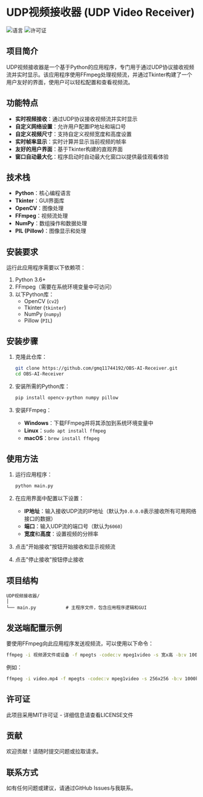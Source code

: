 # UDP视频接收器 (UDP Video Receiver)

![语言](https://img.shields.io/badge/语言-Python-blue)
![许可证](https://img.shields.io/badge/许可证-MIT-green)

## 项目简介

UDP视频接收器是一个基于Python的应用程序，专门用于通过UDP协议接收视频流并实时显示。该应用程序使用FFmpeg处理视频流，并通过Tkinter构建了一个用户友好的界面，使用户可以轻松配置和查看视频流。

## 功能特点

- **实时视频接收**：通过UDP协议接收视频流并实时显示
- **自定义网络设置**：允许用户配置IP地址和端口号
- **自定义视频尺寸**：支持自定义视频宽度和高度设置
- **实时帧率显示**：实时计算并显示当前视频的帧率
- **友好的用户界面**：基于Tkinter构建的直观界面
- **窗口自动最大化**：程序启动时自动最大化窗口以提供最佳观看体验

## 技术栈

- **Python**：核心编程语言
- **Tkinter**：GUI界面库
- **OpenCV**：图像处理
- **FFmpeg**：视频流处理
- **NumPy**：数组操作和数据处理
- **PIL (Pillow)**：图像显示和处理

## 安装要求

运行此应用程序需要以下依赖项：

1. Python 3.6+
2. FFmpeg（需要在系统环境变量中可访问）
3. 以下Python库：
   - OpenCV (`cv2`)
   - Tkinter (`tkinter`)
   - NumPy (`numpy`)
   - Pillow (`PIL`)

## 安装步骤

1. 克隆此仓库：
   ```bash
   git clone https://github.com/gmq11744192/OBS-AI-Receiver.git
   cd OBS-AI-Receiver
   ```

2. 安装所需的Python库：
   ```bash
   pip install opencv-python numpy pillow
   ```

3. 安装FFmpeg：
   - **Windows**：下载FFmpeg并将其添加到系统环境变量中
   - **Linux**：`sudo apt install ffmpeg`
   - **macOS**：`brew install ffmpeg`

## 使用方法

1. 运行应用程序：
   ```bash
   python main.py
   ```

2. 在应用界面中配置以下设置：
   - **IP地址**：输入接收UDP流的IP地址（默认为`0.0.0.0`表示接收所有可用网络接口的数据）
   - **端口**：输入UDP流的端口号（默认为`6060`）
   - **宽度**和**高度**：设置视频的分辨率

3. 点击"开始接收"按钮开始接收和显示视频流
4. 点击"停止接收"按钮停止接收

## 项目结构

```
UDP视频接收器/
│
└── main.py           # 主程序文件，包含应用程序逻辑和GUI
```

## 发送端配置示例

要使用FFmpeg向此应用程序发送视频流，可以使用以下命令：

```bash
ffmpeg -i 视频源文件或设备 -f mpegts -codec:v mpeg1video -s 宽x高 -b:v 1000k -bf 0 udp://目标IP:端口
```

例如：
```bash
ffmpeg -i video.mp4 -f mpegts -codec:v mpeg1video -s 256x256 -b:v 1000k -bf 0 udp://127.0.0.1:6060
```

## 许可证

此项目采用MIT许可证 - 详细信息请查看LICENSE文件

## 贡献

欢迎贡献！请随时提交问题或拉取请求。

## 联系方式

如有任何问题或建议，请通过GitHub Issues与我联系。 
